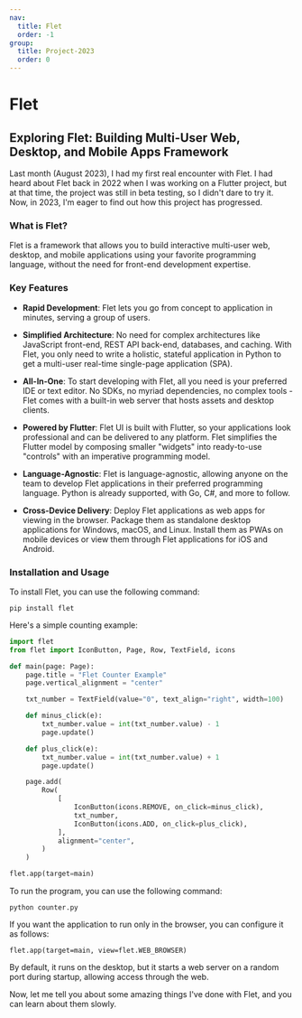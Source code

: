 ```yaml
---
nav:
  title: Flet
  order: -1
group:
  title: Project-2023
  order: 0
---
```


# Flet

## Exploring Flet: Building Multi-User Web, Desktop, and Mobile Apps Framework

Last month (August 2023), I had my first real encounter with Flet. I had heard about Flet back in 2022 when I was working on a Flutter project, but at that time, the project was still in beta testing, so I didn't dare to try it. Now, in 2023, I'm eager to find out how this project has progressed.

### What is Flet?

Flet is a framework that allows you to build interactive multi-user web, desktop, and mobile applications using your favorite programming language, without the need for front-end development expertise.

### Key Features

- **Rapid Development**: Flet lets you go from concept to application in minutes, serving a group of users.

- **Simplified Architecture**: No need for complex architectures like JavaScript front-end, REST API back-end, databases, and caching. With Flet, you only need to write a holistic, stateful application in Python to get a multi-user real-time single-page application (SPA).

- **All-In-One**: To start developing with Flet, all you need is your preferred IDE or text editor. No SDKs, no myriad dependencies, no complex tools - Flet comes with a built-in web server that hosts assets and desktop clients.

- **Powered by Flutter**: Flet UI is built with Flutter, so your applications look professional and can be delivered to any platform. Flet simplifies the Flutter model by composing smaller "widgets" into ready-to-use "controls" with an imperative programming model.

- **Language-Agnostic**: Flet is language-agnostic, allowing anyone on the team to develop Flet applications in their preferred programming language. Python is already supported, with Go, C#, and more to follow.

- **Cross-Device Delivery**: Deploy Flet applications as web apps for viewing in the browser. Package them as standalone desktop applications for Windows, macOS, and Linux. Install them as PWAs on mobile devices or view them through Flet applications for iOS and Android.

### Installation and Usage

To install Flet, you can use the following command:

```
pip install flet
```

Here's a simple counting example:

```python
import flet
from flet import IconButton, Page, Row, TextField, icons

def main(page: Page):
    page.title = "Flet Counter Example"
    page.vertical_alignment = "center"

    txt_number = TextField(value="0", text_align="right", width=100)

    def minus_click(e):
        txt_number.value = int(txt_number.value) - 1
        page.update()

    def plus_click(e):
        txt_number.value = int(txt_number.value) + 1
        page.update()

    page.add(
        Row(
            [
                IconButton(icons.REMOVE, on_click=minus_click),
                txt_number,
                IconButton(icons.ADD, on_click=plus_click),
            ],
            alignment="center",
        )
    )

flet.app(target=main)
```

To run the program, you can use the following command:

```
python counter.py
```

If you want the application to run only in the browser, you can configure it as follows:

```
flet.app(target=main, view=flet.WEB_BROWSER)
```

By default, it runs on the desktop, but it starts a web server on a random port during startup, allowing access through the web.

Now, let me tell you about some amazing things I've done with Flet, and you can learn about them slowly.

